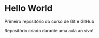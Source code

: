 # Hello World
 Primeiro repositório do curso de Git e GitHub

Repositório criado durante uma aula ao vivo!